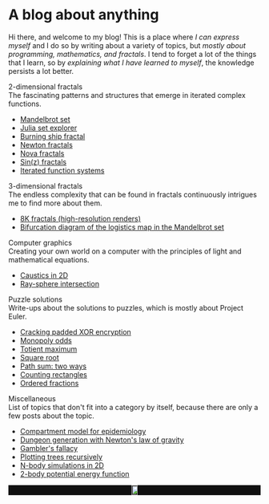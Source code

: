 # A blog about anything

Hi there, and welcome to my blog! 
This is a place where _I can express myself_ and I do so by writing about a variety of topics, but _mostly about programming, mathematics, and fractals_.
I tend to forget a lot of the things that I learn, so by _explaining what I have learned to myself_, the knowledge persists a lot better.

<div class="card-container">
    <div class="card">
        <div class="card-header" 
             style="background-image: url('/nova-fractal.png')"></div>
        <div class="card-title">2-dimensional fractals</div>
        <div class="card-body">
            The fascinating patterns and structures that emerge in iterated complex functions.
            <ul>
                <li><a href="/posts/mandelbrot-rust">Mandelbrot set</a></li>
                <li><a href="/posts/julia-set-explorer">Julia set explorer</a></li>
                <li><a href="/posts/mandelbrot-rust/#burning-ship-fractal">Burning ship fractal</a></li>
                <li><a href="/posts/newton-fractals">Newton fractals</a></li>
                <li><a href="/posts/nova-fractals">Nova fractals</a></li>
                <li><a href="/posts/sinz_fractal">Sin(z) fractals</a></li>
                <li><a href="/posts/ifs">Iterated function systems</a></li>
            </ul>
        </div>
    </div>
    <div class="card">
        <div class="card-header" 
             style="background-image: url('/kleinian_sphere.png')"></div>
        <div class="card-title">3-dimensional fractals</div>
        <div class="card-body">
            The endless complexity that can be found in fractals continuously intrigues me to find more about them.
            <ul>
                <!-- <li>Mandelbulb</li> -->
                <!-- <li>Mandelbox</li> -->
                <!-- <li>Appollonian</li> -->
                <!-- <li>Iterated function systems</li> -->
                <li><a href="https://8kfractals.com" target="default">8K fractals (high-resolution renders)</a></li>
                <li><a href="/posts/mandelbrot-bifurcation">Bifurcation diagram of the logistics map in the Mandelbrot set</a></li>
            </ul>
        </div>
    </div>
    <div class="card">
        <div class="card-header"
             style="background-image: url('/specular-highlight-models.png')"></div>
        <div class="card-title">Computer graphics</div>
        <div class="card-body">
            Creating your own world on a computer with the principles of light and mathematical equations.
            <ul>
                <li><a href="/posts/caustics_2d">Caustics in 2D</a></li>
                <li><a href="/posts/ray-sphere-intersection">Ray-sphere intersection</a></li>
            </ul>
        </div>
    </div>
    <div class="card">
        <div class="card-header"
             style="background-image: url('/puzzles.png')"></div>
        <div class="card-title">Puzzle solutions</div>
        <div class="card-body">
            Write-ups about the solutions to puzzles, which is mostly about Project Euler.
            <ul>
                <li><a href="/posts/cracking-padded-xor-encryption">Cracking padded XOR encryption</a></li>
                <li><a href="/posts/probability-analysis-of-monopoly">Monopoly odds</a></li>
                <li><a href="/posts/totient-maximum">Totient maximum</a></li>
                <li><a href="/posts/sqrt-x">Square root</a></li>
                <li><a href="/posts/path-sum-two-ways">Path sum: two ways</a></li>
                <li><a href="/posts/counting-rectangles">Counting rectangles</a></li>
                <li><a href="/posts/ordered-fractions">Ordered fractions</a></li>
            </ul>
        </div>
    </div>
    <div class="card">
        <div class="card-header"
             style="background-image: url('/newtonian-physics.png')"></div>
        <div class="card-title">Miscellaneous</div>
        <div class="card-body">
            List of topics that don't fit into a category by itself, because there are only a few posts about the topic.
            <ul>
                <li><a href="/posts/compartment-model-epidemiology">Compartment model for epidemiology</a></li>
                <li><a href="/posts/dungeon-generation">Dungeon generation with Newton's law of gravity</a></li>
                <li><a href="/posts/gamblers-fallacy">Gambler's fallacy</a></li>
                <li><a href="/posts/plotting-trees-recursively">Plotting trees recursively</a></li>
                <li><a href="/posts/n-body">N-body simulations in 2D</a></li>
                <li><a href="/posts/2-body-potential-energy">2-body potential energy function</a></li>
            </ul>
        </div>
    </div>
    <div class="card" style="display: flex; justify-content: center; align-items: center; background-color: #101010; color: white;">
        <!-- <div class="card-header"
             style="background-image: url('/newtonian-physics.png')"></div>
        <div class="card-title">Miscellaneous</div>
        <div class="card-body">
            List of topics that don't fit into a category by itself, because there are only a few posts about the topic.
            <ul>
                <li>Compartment model for epidemiology</li>
                <li>Dungeon generation with Newton's law of gravity</li>
                <li>Gambler's fallacy</li>
                <li>Plotting trees recursively</li>
                <li>N-body simulations in 2D</li>
                <li>2-body potential energy function</li>
            </ul>
        </div> -->
        <div style="text-align: center;">
            <img src="mandelbulb-small.png" style="width: 75%;" />
        </div>
    </div>
</div>